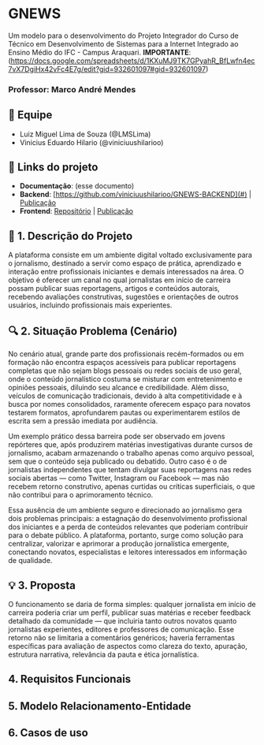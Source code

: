 # GNEWS
Um modelo para o desenvolvimento do Projeto Integrador do Curso de Técnico em Desenvolvimento de Sistemas para a Internet Integrado ao Ensino Médio do IFC - Campus Araquari. 
**IMPORTANTE**:(https://docs.google.com/spreadsheets/d/1KXuMJ9TK7GPyahR_BfLwfn4ec7vX7DgiHx42vFc4E7g/edit?gid=932601097#gid=932601097)

### Professor: Marco André Mendes

## 👥 Equipe

- Luiz Miguel Lima de Souza (@LMSLima)
- Vinicius Eduardo Hilario (@viniciuushilarioo)

## 🔗 Links do projeto

- **Documentação**: (esse documento)
- **Backend**: [https://github.com/viniciuushilarioo/GNEWS-BACKEND](#) | [Publicação](#)
- **Frontend**: [Repositório](#) | [Publicação](#)

## 📌 1. Descrição do Projeto

A plataforma consiste em um ambiente digital voltado exclusivamente para o jornalismo, destinado a servir como espaço de prática, aprendizado e interação entre profissionais iniciantes e demais interessados na área. O objetivo é oferecer um canal no qual jornalistas em início de carreira possam publicar suas reportagens, artigos e conteúdos autorais, recebendo avaliações construtivas, sugestões e orientações de outros usuários, incluindo profissionais mais experientes.

## 🔍 2. Situação Problema (Cenário)

No cenário atual, grande parte dos profissionais recém-formados ou em formação não encontra espaços acessíveis para publicar reportagens completas que não sejam blogs pessoais ou redes sociais de uso geral, onde o conteúdo jornalístico costuma se misturar com entretenimento e opiniões pessoais, diluindo seu alcance e credibilidade. Além disso, veículos de comunicação tradicionais, devido à alta competitividade e à busca por nomes consolidados, raramente oferecem espaço para novatos testarem formatos, aprofundarem pautas ou experimentarem estilos de escrita sem a pressão imediata por audiência.

Um exemplo prático dessa barreira pode ser observado em jovens repórteres que, após produzirem matérias investigativas durante cursos de jornalismo, acabam armazenando o trabalho apenas como arquivo pessoal, sem que o conteúdo seja publicado ou debatido. Outro caso é o de jornalistas independentes que tentam divulgar suas reportagens nas redes sociais abertas — como Twitter, Instagram ou Facebook — mas não recebem retorno construtivo, apenas curtidas ou críticas superficiais, o que não contribui para o aprimoramento técnico.

Essa ausência de um ambiente seguro e direcionado ao jornalismo gera dois problemas principais: a estagnação do desenvolvimento profissional dos iniciantes e a perda de conteúdos relevantes que poderiam contribuir para o debate público. A plataforma, portanto, surge como solução para centralizar, valorizar e aprimorar a produção jornalística emergente, conectando novatos, especialistas e leitores interessados em informação de qualidade.

## 💡 3. Proposta

O funcionamento se daria de forma simples: qualquer jornalista em início de carreira poderia criar um perfil, publicar suas matérias e receber feedback detalhado da comunidade — que incluiria tanto outros novatos quanto jornalistas experientes, editores e professores de comunicação. Esse retorno não se limitaria a comentários genéricos; haveria ferramentas específicas para avaliação de aspectos como clareza do texto, apuração, estrutura narrativa, relevância da pauta e ética jornalística.

  ## 4. Requisitos Funcionais

  ## 5. Modelo Relacionamento-Entidade

  ## 6. Casos de uso

